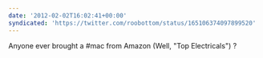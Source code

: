 ```yaml
---
date: '2012-02-02T16:02:41+00:00'
syndicated: 'https://twitter.com/roobottom/status/165106374097899520'
---
```

Anyone ever brought a #mac from Amazon (Well, "Top Electricals") ?
